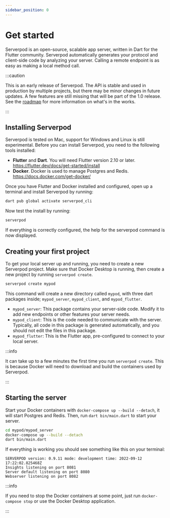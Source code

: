 ```yaml
---
sidebar_position: 0
---
```


# Get started
Serverpod is an open-source, scalable app server, written in Dart for the Flutter community. Serverpod automatically generates your protocol and client-side code by analyzing your server. Calling a remote endpoint is as easy as making a local method call.

:::caution

This is an early release of Serverpod. The API is stable and used in production by multiple projects, but there may be minor changes in future updates. A few features are still missing that will be part of the 1.0 release. See the [roadmap](contribute) for more information on what's in the works.

:::

## Installing Serverpod
Serverpod is tested on Mac, support for Windows and Linux is still experimental. Before you can install Serverpod, you need to the following tools installed:
- __Flutter__ and __Dart__. You will need Flutter version 2.10 or later. https://flutter.dev/docs/get-started/install
- __Docker__. Docker is used to manage Postgres and Redis. https://docs.docker.com/get-docker/

Once you have Flutter and Docker installed and configured, open up a terminal and install Serverpod by running:

```bash
dart pub global activate serverpod_cli
```

Now test the install by running:

```bash
serverpod
```

If everything is correctly configured, the help for the serverpod command is now displayed.

## Creating your first project
To get your local server up and running, you need to create a new Serverpod project. Make sure that Docker Desktop is running, then create a new project by running `serverpod create`.

```bash
serverpod create mypod
```

This command will create a new directory called `mypod`, with three dart packages inside; `mypod_server`, `mypod_client`, and `mypod_flutter`.

- `mypod_server`: This package contains your server-side code. Modify it to add new endpoints or other features your server needs.
- `mypod_client`: This is the code needed to communicate with the server. Typically, all code in this package is generated automatically, and you should not edit the files in this package.
- `mypod_flutter`: This is the Flutter app, pre-configured to connect to your local server.

:::info

It can take up to a few minutes the first time you run `serverpod create`. This is because Docker will need to download and build the containers used by Serverpod.

:::

## Starting the server
Start your Docker containers with `docker-compose up --build --detach`, it will start Postgres and Redis. Then, run `dart bin/main.dart` to start your server.

```bash
cd mypod/mypod_server
docker-compose up --build --detach
dart bin/main.dart
```

If everything is working you should see something like this on your terminal:

```
SERVERPOD version: 0.9.11 mode: development time: 2022-09-12 17:22:02.825468Z
Insights listening on port 8081
Server default listening on port 8080
Webserver listening on port 8082
```

:::info

If you need to stop the Docker containers at some point, just run `docker-compose stop` or use the Docker Desktop application.

:::
